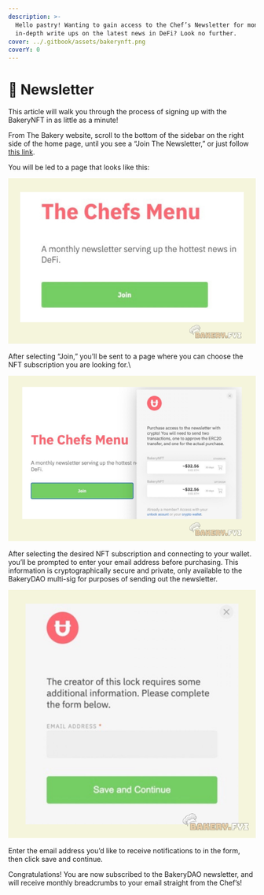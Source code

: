 ```yaml
---
description: >-
  Hello pastry! Wanting to gain access to the Chef’s Newsletter for monthly
  in-depth write ups on the latest news in DeFi? Look no further.
cover: ../.gitbook/assets/bakerynft.png
coverY: 0
---
```


# 📰 Newsletter

This article will walk you through the process of signing up with the BakeryNFT in as little as a minute!

From The Bakery website, scroll to the bottom of the sidebar on the right side of the home page, until you see a “Join The Newsletter,” or just follow [this link](https://bakerydao.me/newsletter).

You will be led to a page that looks like this:

![](<../.gitbook/assets/image (13).png>)

After selecting “Join,” you’ll be sent to a page where you can choose the NFT subscription you are looking for.\


![](<../.gitbook/assets/image (6).png>)

After selecting the desired NFT subscription and connecting to your wallet. you’ll be prompted to enter your email address before purchasing. This information is cryptographically secure and private, only available to the BakeryDAO multi-sig for purposes of sending out the newsletter.

![](<../.gitbook/assets/image (1).png>)

Enter the email address you’d like to receive notifications to in the form, then click save and continue.

Congratulations! You are now subscribed to the BakeryDAO newsletter, and will receive monthly breadcrumbs to your email straight from the Chef’s!
